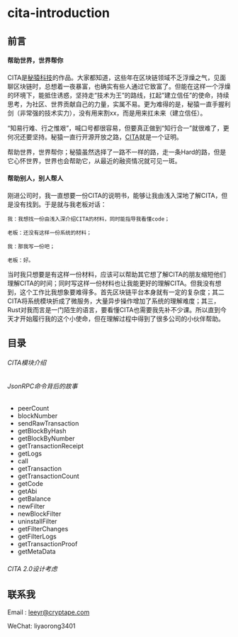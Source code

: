# cita-introduction

## 前言
#### 帮助世界，世界帮你
 CITA是[秘猿科技](https://www.cryptape.com/#/)的作品。大家都知道，这些年在区块链领域不乏浮燥之气，见面聊区块链时，总想着一夜暴富，也确实有些人通过它致富了。但能在这样一个浮燥的环境下，能抵住诱惑，坚持走“技术为王”的路线，扛起”建立信任”的使命，持续思考，为社区、世界贡献自己的力量，实属不易。更为难得的是，秘猿一直手握利剑（非常强的技术实力），没有用来割xx，而是用来扛未来（建立信任）。

 “知易行难、行之惟艰”，喊口号都很容易，但要真正做到“知行合一”就很难了，更何况还要坚持。秘猿一直行开源开放之路，[CITA](https://github.com/cryptape/cita)就是一个证明。

 帮助世界，世界帮你；秘猿虽然选择了一路不一样的路，走一条Hard的路，但是它心怀世界，世界也会帮助它，从最近的融资情况就可见一斑。

#### 帮助别人，别人帮人
刚进公司时，我一直想要一份CITA的说明书，能够让我由浅入深地了解CITA，但是没有找到。于是就与我老板对话：

```
我：我想找一份由浅入深介绍CITA的材料，同时能指导我看懂code；

老板：还没有这样一份系统的材料；

我：那我写一份吧；

老板：好。
```
当时我只想要是有这样一份材料，应该可以帮助其它想了解CITA的朋友缩短他们理解CITA的时间；同时写这样一份材料也让我能更好的理解CITA。但我没有想到，这个工作比我想象要难得多。首先区块链平台本身就有一定的复杂度；其二CITA将系统模块折成了微服务，大量异步操作增加了系统的理解难度；其三，Rust对我而言是一门陌生的语言，要看懂CITA也需要我先补不少课。所以直到今天才开始履行我的这个小使命，但在理解过程中得到了很多公司的小伙伴帮助。

## 目录
###### CITA模块介绍
###### JsonRPC命令背后的故事
 - peerCount
 - blockNumber
 - sendRawTransaction
 - getBlockByHash
 - getBlockByNumber
 - getTransactionReceipt
 - getLogs
 - call
 - getTransaction
 - getTransactionCount
 - getCode
 - getAbi
 - getBalance
 - newFilter
 - newBlockFilter
 - uninstallFilter
 - getFilterChanges
 - getFilterLogs
 - getTransactionProof
 - getMetaData

###### CITA 2.0设计考虑

## 联系我
Email : leeyr@cryptape.com

WeChat: liyaorong3401

